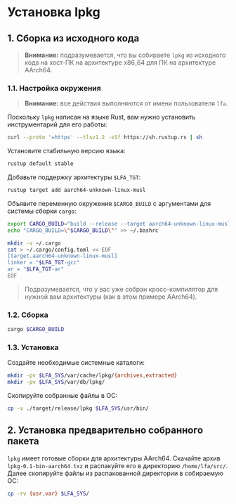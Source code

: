 # Установка lpkg

## 1. Сборка из исходного кода

> **Внимание:** подразумевается, что вы собираете `lpkg` из исходного кода на хост-ПК на архитектуре x86_64 для ПК на архитектуре AArch64.

### 1.1. Настройка окружения

> **Внимание:** все действия выполняются от имени пользователя `lfa`.

Поскольку `lpkg` написан на языке Rust, вам нужно установить инструментарий для его работы:

```bash
curl --proto '=https' --tlsv1.2 -sSf https://sh.rustup.rs | sh
```

Установите стабильную версию языка:

```bash
rustup default stable
```

Добавьте поддержку архитектуры `$LFA_TGT`:

```bash
rustup target add aarch64-unknown-linux-musl
```

Объявите переменную окружения `$CARGO_BUILD` с аргументами для системы сборки `cargo`:

```bash
export CARGO_BUILD="build --release --target aarch64-unknown-linux-musl"
echo "CARGO_BUILD=\"$CARGO_BUILD\"" >> ~/.bashrc

mkdir -v ~/.cargo
cat > ~/.cargo/config.toml << EOF
[target.aarch64-unknown-linux-musl]
linker = "$LFA_TGT-gcc"
ar = "$LFA_TGT-ar"
EOF
```

> Подразумевается, что у вас уже собран кросс-компилятор для нужной вам архитектуры (как в этом примере AArch64).

### 1.2. Сборка

```bash
cargo $CARGO_BUILD
```

### 1.3. Установка

Создайте необходимые системные каталоги:

```bash
mkdir -pv $LFA_SYS/var/cache/lpkg/{archives,extracted}
mkdir -pv $LFA_SYS/var/db/lpkg/
```

Скопируйте собранные файлы в ОС:

```bash
cp -v ./target/release/lpkg $LFA_SYS/usr/bin/
```

## 2. Установка предварительно собранного пакета

`lpkg` имеет готовые сборки для архитектуры AArch64. Скачайте архив `lpkg-0.1-bin-aarch64.txz` и распакуйте его в директорию `/home/lfa/src/`. Далее скопируйте файлы из распакованной директории в собираемую ОС:

```bash
cp -rv {usr,var} $LFA_SYS/
```
